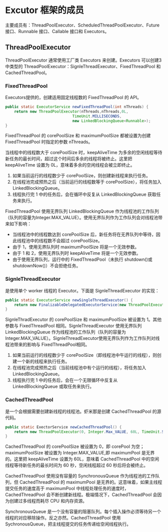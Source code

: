 # Excutor 框架的成员

主要成员有：ThreadPoolExecutor、ScheduledThreadPoolExecutor、Future 接口、Runnable 接口、Callable 接口和 Executors。

## ThreadPoolExecutor

ThreadPoolExecutor 通常使用工厂类 Executors 来创建。Executors 可以创建3中类型的 ThreadPoolExecutor：SignleThreadExecutor、FixedThreadPool 和 CachedThreadPool。

### FixedThreadPool

Executors提供的，创建适用固定线程数的 FixedThreadPool 的 API。

```java
public static ExecutorService newFixedThreadPool(int nThreads) {
    return new ThreadPoolExecutor(nThreads,nThreads,0L,
                              TimeUnit.MILLISECONDS,
                              new LinkedBlockingQueue<Runnable>);
}
```

FixedThreadPool 的 corePoolSize 和 maximumPoolSize 都被设置为创建 FixedThreadPool 时指定的参数 nThreads。

当线程中的线程数大于 corePoolSize 时，keepAliveTime 为多余的空闲线程等待新任务的最长时间，超过这个时间后多余的线程将被终止。这里把 keepAliveTime 设置为 0L，意味着多余的空闲线程会被立即终止。

1. 如果当前运行的线程数少于 corePoolSize，则创建新线程来执行任务。
2. 在线程池完成预热之后（当前运行的线程数等于 corePoolSize），将任务加入 LinkedBlockingQueue。
3. 线程执行完 1 中的任务后，会在循环中反复从 LinkedBlockingQueue 获取任务来执行。

FixedThreadPool 使用无界队列 LinkedBlockingQueue 作为线程池的工作队列（队列的容量为Integer.MAX_VALUE）。使用无界队列作为工作队列会对线程池带来如下影响：

- 当线程池中的线程数达到 corePoolSize 后，新任务将在无界队列中等待，因此线程池中的线程数不会超过 corePoolSize。
- 由于 1，使用无界队列时 maximumPoolSize 将是一个无效参数。
- 由于 1 和 2，使用无界队列时 keepAliveTime 将是一个无效参数。
- 由于使用无界队列，运行中的 FixedThreadPool（未执行 shutdown()或shutdownNow()）不会拒绝任务。

### SignleThreadExecutor
是使用单个 worker 线程的 Executor。下面是 SignleThreadExecutor 的实现：

```java
public static ExecutorService newSingleThreadExecutor() {
    return new FinalizableDelegatedExecutorService(new ThreadPoolExecutor(1,1,0L,TimUnit.MILLISECONDS,new LinkedBlockingQueue<Runnable>()));
}
```

SignleThradExecutor 的 corePoolSize 和 maximumPoolSize 被设置为 1。其他参数与 FixedThreadPool 相同。SignleThreadExecutor 使用无界队列 LinkedBlockingQueue 作为线程池的工作队列（队列的容量为 Integer.MAX_VALUE）。SignleThreadExecutor使用无界队列作为工作队列对线程池带来的影响与 FixedThreadPool相同。

1. 如果当前运行的线程数少于 corePoolSize（即线程池中午运行的线程），则创建一个新的线程来执行任务。
2. 在线程池完成预热之后（当前线程池中有个运行的线程），将任务加入 LinkedBlockingQueue。
3. 线程执行完 1 中的任务后，会在一个无限循环中反复从 LinkedBlockingQueue 或取任务来执行。

### CachedThreadPool
是一个会根据需要创建新线程的线程池。虾米那是创建 CachedThreadPool 的源代码。

```java
public static ExectorService newCachedThreadPool() {
    return new ThreadPoolExecutor(0, Integer.Max_VALUE, 60L, TimeUnit.SECONDS, new SynchronousQueue<Runable>());
}
```

CachedThreadPool 的 corePoolSize 被设置为 0，即 corePool 为空；maximumPoolSize 被设置为 Integer.MAX_VALUE,即 maximumPool 是无界的。这里把 keepAliveTime 设置为 60L，意味着 CachedThreadPool 中的空闲线程等待新任务的最长时间为 60 秒，空闲线程超过 60 秒后将会被终止。

CachedThreadPool 使用没有容量的 SynchronousQueue 作为线程池的工作队列，但 CachedThreadPool 的 maximumPool 是无界的。这意味着，如果主线程提交任务的速度高于 maximumPool 中线程处理任务的速度时，CachedThreadPool 会不断创建新线程。极端情况下，CachedThreadPool 会因为创建过多线程而耗尽 CPU 和内存资源。

SynchronousQueue 是一个没有容量的阻塞队列。每个插入操作必须等待另一个线程的对应移除操作。反之亦然。CachedThreadPool 使用 SychronousQueue，把主线程提交的任务传递给空闲线程执行。